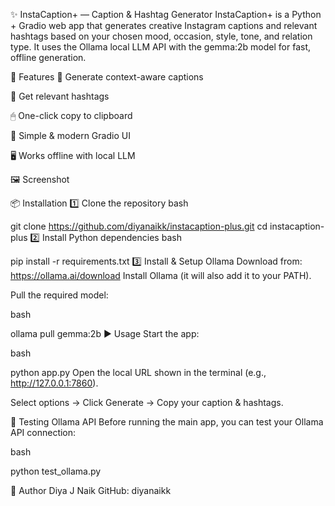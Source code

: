 ✨ InstaCaption+ — Caption & Hashtag Generator
InstaCaption+ is a Python + Gradio web app that generates creative Instagram captions and relevant hashtags based on your chosen mood, occasion, style, tone, and relation type.
It uses the Ollama local LLM API with the gemma:2b model for fast, offline generation.

🚀 Features
🎯 Generate context-aware captions

🔖 Get relevant hashtags

🖱 One-click copy to clipboard

🎨 Simple & modern Gradio UI

🖥 Works offline with local LLM

🖼 Screenshot


📦 Installation
1️⃣ Clone the repository
bash

git clone https://github.com/diyanaikk/instacaption-plus.git
cd instacaption-plus
2️⃣ Install Python dependencies
bash

pip install -r requirements.txt
3️⃣ Install & Setup Ollama
Download from: https://ollama.ai/download
Install Ollama (it will also add it to your PATH).

Pull the required model:

bash

ollama pull gemma:2b
▶ Usage
Start the app:

bash

python app.py
Open the local URL shown in the terminal (e.g., http://127.0.0.1:7860).

Select options → Click Generate → Copy your caption & hashtags.

🧪 Testing Ollama API
Before running the main app, you can test your Ollama API connection:

bash

python test_ollama.py


👤 Author
Diya J Naik
GitHub: diyanaikk